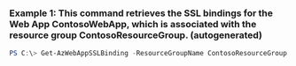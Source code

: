 ### Example 1: This command retrieves the SSL bindings for the Web App ContosoWebApp, which is associated with the resource group ContosoResourceGroup. (autogenerated)
```powershell
PS C:\> Get-AzWebAppSSLBinding -ResourceGroupName ContosoResourceGroup -WebAppName ContosoWebApp
```

